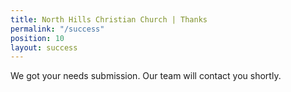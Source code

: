 ```yaml
---
title: North Hills Christian Church | Thanks
permalink: "/success"
position: 10
layout: success
---
```


We got your needs submission. Our team will contact you shortly.
